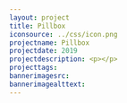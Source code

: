 ```yaml
---
layout: project
title: Pillbox
iconsource: ../css/icon.png
projectname: Pillbox
projectdate: 2019
projectdescription: <p></p>
projecttags:
bannerimagesrc:
bannerimagealttext:
---
```

